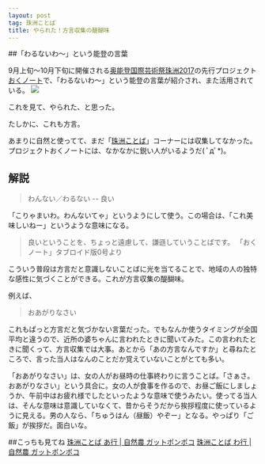 ```yaml
---
layout: post
tag: 珠洲ことば
title: やられた！方言収集の醍醐味
---
```


##「わるないわ～」という能登の言葉

9月上旬～10月下旬に開催される[奥能登国際芸術祭珠洲2017](http://oku-noto.jp/about/index.html)の先行プロジェクト[おくノート](http://oku-noto.jp/oku-note/news/index.php?mode=disp&func=entry&entry_no=12&page=1)で、「わるないわ～」という能登の言葉が紹介され、また活用されている。
[![](http://oku-noto.jp/oku-note/warunaiwa/images/h2_01.gif)](http://oku-noto.jp/oku-note/)

これを見て、やられた、と思った。

たしかに、これも方言。

あまりに自然と使ってて、まだ「[珠洲ことば](http://kobapan.com/tags/%E7%8F%A0%E6%B4%B2%E3%81%93%E3%81%A8%E3%81%B0)」コーナーには収集してなかった。プロジェクトおくノートには、なかなかに鋭い人がいるようだ( ﾟдﾟ*)。

## 解説

>わんない／わるない -- 良い

「こりゃまいわ。わんないてゃ」というようにして使う。この場合は、「これ美味しいねー」というような意味になる。

>良いということを、ちょっと遠慮して、謙遜していうことばです。
>「おくノート」タブロイド版0号より

こういう普段は方言だと意識しないことばに光を当てることで、地域の人の独特な感性に気づくことができる。これが方言収集の醍醐味。

例えば、

>おあがりなさい

これもぱっと方言だと気づかない言葉だった。でもなんか使うタイミングが全国平均と違うので、近所の婆ちゃんに言われたときに聞いてみた。この言われたときに聞くって、方言収集では大事。あとから「あの方言なんですか」と尋ねたところで、言った当人はなんのことだか覚えていないことがとても多い。

「おあがりなさい」は、女の人がお昼時の仕事終わりに言うことば。「さぁさ。おあがりなさい」という具合に。女の人が食事を作るので、お昼ご飯にしましょうか、午前中はお疲れ様でしたといったような意味で使うみたい。使ってる当人は、そんな意味は意識していなくて、昔からそうだから挨拶程度に使っているように見える。男の人なら、「ちゅうはん（昼飯）やぞー」となる。やっぱり「ご飯」が挨拶だ。面白いな。


##こっちも見てね
[珠洲ことば あ行 | 自然農 ガットポンポコ](http://kobapan.com/suzuben/a.html)
[珠洲ことば わ行 | 自然農 ガットポンポコ](http://kobapan.com/suzuben/wa.html)

